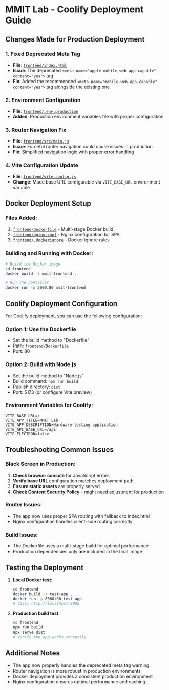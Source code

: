# MMIT Lab - Coolify Deployment Guide

## Changes Made for Production Deployment

### 1. Fixed Deprecated Meta Tag
- **File**: [`frontend/index.html`](frontend/index.html:16-17)
- **Issue**: The deprecated `<meta name="apple-mobile-web-app-capable" content="yes">` tag
- **Fix**: Added the recommended `<meta name="mobile-web-app-capable" content="yes">` tag alongside the existing one

### 2. Environment Configuration
- **File**: [`frontend/.env.production`](frontend/.env.production:1-5)
- **Added**: Production environment variables file with proper configuration

### 3. Router Navigation Fix
- **File**: [`frontend/src/main.js`](frontend/src/main.js:18-47)
- **Issue**: Forceful router navigation could cause issues in production
- **Fix**: Simplified navigation logic with proper error handling

### 4. Vite Configuration Update
- **File**: [`frontend/vite.config.js`](frontend/vite.config.js:6)
- **Change**: Made base URL configurable via `VITE_BASE_URL` environment variable

## Docker Deployment Setup

### Files Added:
1. [`frontend/Dockerfile`](frontend/Dockerfile:1-26) - Multi-stage Docker build
2. [`frontend/nginx.conf`](frontend/nginx.conf:1-22) - Nginx configuration for SPA
3. [`frontend/.dockerignore`](frontend/.dockerignore:1-20) - Docker ignore rules

### Building and Running with Docker:

```bash
# Build the Docker image
cd frontend
docker build -t mmit-frontend .

# Run the container
docker run -p 3000:80 mmit-frontend
```

## Coolify Deployment Configuration

For Coolify deployment, you can use the following configuration:

### Option 1: Use the Dockerfile
- Set the build method to "Dockerfile"
- Path: `frontend/Dockerfile`
- Port: 80

### Option 2: Build with Node.js
- Set the build method to "Node.js"
- Build command: `npm run build`
- Publish directory: `dist`
- Port: 5173 (or configure Vite preview)

### Environment Variables for Coolify:
```env
VITE_BASE_URL=/
VITE_APP_TITLE=MMIT Lab
VITE_APP_DESCRIPTION=Hardware testing application
VITE_API_BASE_URL=/api
VITE_ELECTRON=false
```

## Troubleshooting Common Issues

### Black Screen in Production:
1. **Check browser console** for JavaScript errors
2. **Verify base URL** configuration matches deployment path
3. **Ensure static assets** are properly served
4. **Check Content Security Policy** - might need adjustment for production

### Router Issues:
- The app now uses proper SPA routing with fallback to index.html
- Nginx configuration handles client-side routing correctly

### Build Issues:
- The Dockerfile uses a multi-stage build for optimal performance
- Production dependencies only are included in the final image

## Testing the Deployment

1. **Local Docker test**:
   ```bash
   cd frontend
   docker build -t test-app .
   docker run -p 8080:80 test-app
   # Visit http://localhost:8080
   ```

2. **Production build test**:
   ```bash
   cd frontend
   npm run build
   npx serve dist
   # Verify the app works correctly
   ```

## Additional Notes

- The app now properly handles the deprecated meta tag warning
- Router navigation is more robust in production environments
- Docker deployment provides a consistent production environment
- Nginx configuration ensures optimal performance and caching